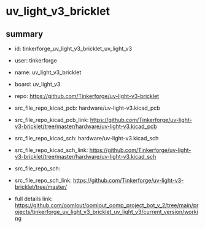 # uv_light_v3_bricklet
 
## summary 
* id: tinkerforge_uv_light_v3_bricklet_uv_light_v3
* user: tinkerforge
* name: uv_light_v3_bricklet
* board: uv_light_v3
* repo: https://github.com/Tinkerforge/uv-light-v3-bricklet
* src_file_repo_kicad_pcb: hardware/uv-light-v3.kicad_pcb
* src_file_repo_kicad_pcb_link: https://github.com/Tinkerforge/uv-light-v3-bricklet/tree/master/hardware/uv-light-v3.kicad_pcb
* src_file_repo_kicad_sch: hardware/uv-light-v3.kicad_sch
* src_file_repo_kicad_sch_link: https://github.com/Tinkerforge/uv-light-v3-bricklet/tree/master/hardware/uv-light-v3.kicad_sch

* src_file_repo_sch: 
* src_file_repo_sch_link: https://github.com/Tinkerforge/uv-light-v3-bricklet/tree/master/
* full details link: https://github.com/oomlout/oomlout_oomp_project_bot_v_2/tree/main/projects/tinkerforge_uv_light_v3_bricklet_uv_light_v3/current_version/working  







